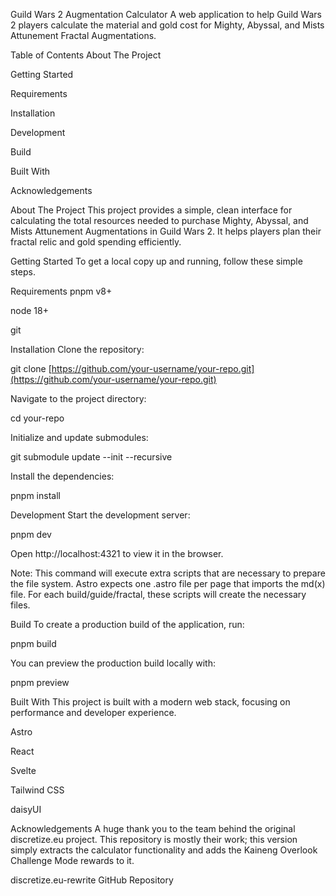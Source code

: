 Guild Wars 2 Augmentation Calculator
A web application to help Guild Wars 2 players calculate the material and gold cost for Mighty, Abyssal, and Mists Attunement Fractal Augmentations.

Table of Contents
About The Project

Getting Started

Requirements

Installation

Development

Build

Built With

Acknowledgements

About The Project
This project provides a simple, clean interface for calculating the total resources needed to purchase Mighty, Abyssal, and Mists Attunement Augmentations in Guild Wars 2. It helps players plan their fractal relic and gold spending efficiently.

Getting Started
To get a local copy up and running, follow these simple steps.

Requirements
pnpm v8+

node 18+

git

Installation
Clone the repository:

git clone [https://github.com/your-username/your-repo.git](https://github.com/your-username/your-repo.git)

Navigate to the project directory:

cd your-repo

Initialize and update submodules:

git submodule update --init --recursive

Install the dependencies:

pnpm install

Development
Start the development server:

pnpm dev

Open http://localhost:4321 to view it in the browser.

Note: This command will execute extra scripts that are necessary to prepare the file system. Astro expects one .astro file per page that imports the md(x) file. For each build/guide/fractal, these scripts will create the necessary files.

Build
To create a production build of the application, run:

pnpm build

You can preview the production build locally with:

pnpm preview

Built With
This project is built with a modern web stack, focusing on performance and developer experience.

Astro

React

Svelte

Tailwind CSS

daisyUI

Acknowledgements
A huge thank you to the team behind the original discretize.eu project. This repository is mostly their work; this version simply extracts the calculator functionality and adds the Kaineng Overlook Challenge Mode rewards to it.

discretize.eu-rewrite GitHub Repository
